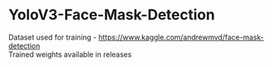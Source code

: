 # YoloV3-Face-Mask-Detection

Dataset used for training - https://www.kaggle.com/andrewmvd/face-mask-detection  
Trained weights available in releases
